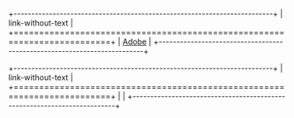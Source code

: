 +-------------------------------------------------------------------------+
| link-without-text                                                       |
+=========================================================================+
| [Adobe](https://www.adobe.com)                                          |
+-------------------------------------------------------------------------+

+-------------------------------------------------------------------------+
| link-without-text                                                       |
+=========================================================================+
| [](https://www.adobe.com)                                               |
+-------------------------------------------------------------------------+
